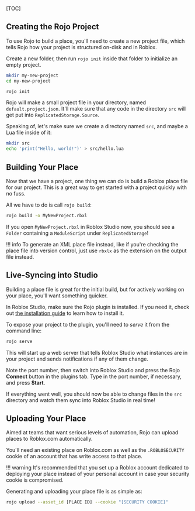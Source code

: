 [TOC]

## Creating the Rojo Project

To use Rojo to build a place, you'll need to create a new project file, which tells Rojo how your project is structured on-disk and in Roblox.

Create a new folder, then run `rojo init` inside that folder to initialize an empty project.

```sh
mkdir my-new-project
cd my-new-project

rojo init
```

Rojo will make a small project file in your directory, named `default.project.json`. It'll make sure that any code in the directory `src` will get put into `ReplicatedStorage.Source`.

Speaking of, let's make sure we create a directory named `src`, and maybe a Lua file inside of it:

```sh
mkdir src
echo 'print("Hello, world!")' > src/hello.lua
```

## Building Your Place
Now that we have a project, one thing we can do is build a Roblox place file for our project. This is a great way to get started with a project quickly with no fuss.

All we have to do is call `rojo build`:

```sh
rojo build -o MyNewProject.rbxl
```

If you open `MyNewProject.rbxl` in Roblox Studio now, you should see a `Folder` containing a `ModuleScript` under `ReplicatedStorage`!

!!! info
    To generate an XML place file instead, like if you're checking the place file into version control, just use `rbxlx` as the extension on the output file instead.

## Live-Syncing into Studio
Building a place file is great for the initial build, but for actively working on your place, you'll want something quicker.

In Roblox Studio, make sure the Rojo plugin is installed. If you need it, check out [the installation guide](installation) to learn how to install it.

To expose your project to the plugin, you'll need to _serve_ it from the command line:

```sh
rojo serve
```

This will start up a web server that tells Roblox Studio what instances are in your project and sends notifications if any of them change.

Note the port number, then switch into Roblox Studio and press the Rojo **Connect** button in the plugins tab. Type in the port number, if necessary, and press **Start**.

If everything went well, you should now be able to change files in the `src` directory and watch them sync into Roblox Studio in real time!

## Uploading Your Place
Aimed at teams that want serious levels of automation, Rojo can upload places to Roblox.com automatically.

You'll need an existing place on Roblox.com as well as the `.ROBLOSECURITY` cookie of an account that has write access to that place.

!!! warning
    It's recommended that you set up a Roblox account dedicated to deploying your place instead of your personal account in case your security cookie is compromised.

Generating and uploading your place file is as simple as:

```sh
rojo upload --asset_id [PLACE ID] --cookie "[SECURITY COOKIE]"
```